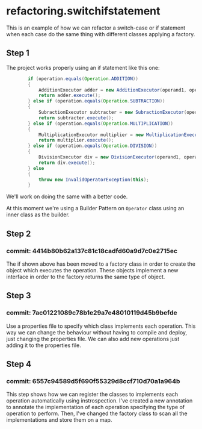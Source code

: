 # refactoring.switchifstatement
This is an example of how we can refactor a switch-case or if statement when each case do the same thing with different classes applying a factory.

## Step 1
The project works properly using an if statement like this one:
```java
		if (operation.equals(Operation.ADDITION)) 
		{
			AdditionExecutor adder = new AdditionExecutor(operand1, operand2);
			return adder.execute();
		} else if (operation.equals(Operation.SUBTRACTION)) 
		{
			SubractionExecutor subtracter = new SubractionExecutor(operand1, operand2);
			return subtracter.execute();
		} else if (operation.equals(Operation.MULTIPLICATION)) 
		{
			MultiplicationExecutor multiplier = new MultiplicationExecutor(operand1, operand2);
			return multiplier.execute();
		} else if (operation.equals(Operation.DIVISION)) 
		{
			DivisionExecutor div = new DivisionExecutor(operand1, operand2);
			return div.execute();
		} else 
		{
			throw new InvalidOperatorException(this);
		}
```

We'll work on doing the same with a better code.

At this moment we're using a Builder Pattern on `Operator` class using an inner class as the builder.

## Step 2 
### commit: 4414b80b62a137c81c18cadfd60a9d7c0e2715ec
The if shown above has been moved to a factory class in order to create the object which executes the operation. These objects implement a new interface in order to the factory returns the same type of object. 

## Step 3 
### commit: 7ac01221089c78b1e29a7e48010119d45b9befde
Use a properties file to specify which class implements each operation. This way we can change the behaviour without having to compile and deploy, just changing the properties file. 
We can also add new operations just adding it to the properties file. 

## Step 4 
### commit: 6557c94589d5f690f55329d8ccf710d70a1a964b
This step shows how we can register the classes to implements each operation automatically using instrospection. 
I've created a new annotation to annotate the implementation of each operation specifying the type of operation to perform.
Then, I've changed the factory class to scan all the implementations and store them on a map.
